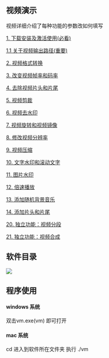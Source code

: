
## 视频演示

视频详细介绍了每种功能的参数改如何填写

[1. 下载安装及激活使用(必看)](https://www.bilibili.com/video/av91372302/)

[1.1 关于视频输出路径(重要)](https://www.bilibili.com/video/av91374818/)

[2. 视频格式转换](https://www.bilibili.com/video/av91376739/)

[3. 改变视频帧率和码率](https://www.bilibili.com/video/av91379044/)

[4. 去除视频片头和片尾](https://www.bilibili.com/video/av91380945/)

[5. 视频剪裁](https://www.bilibili.com/video/av91384355/)

[6. 视频去水印](https://www.bilibili.com/video/av91387626/)

[7. 视频旋转和视频镜像](https://www.bilibili.com/video/av91389309/)

[8. 修改视频分辨率](https://www.bilibili.com/video/av91396722/)

[9. 视频压缩](https://www.bilibili.com/video/av91402679/)

[10. 文字水印和滚动文字](https://www.bilibili.com/video/av91410086/)

[11. 图片水印](https://www.bilibili.com/video/av91412931/)

[12. 倍速播放](https://www.bilibili.com/video/av91414537/)

[13. 添加随机背景音乐](https://www.bilibili.com/video/av91417063/)

[14. 添加片头和片尾](https://www.bilibili.com/video/av91418007/)

[20. 独立功能：视频分段](https://www.bilibili.com/video/av91418817/)

[21. 独立功能：视频合成](https://www.bilibili.com/video/av91620976/)



## 软件目录

![](https://github.com/suifengqjn/videoWater/blob/master/image/r_6.png?raw=true)

## 程序使用

#### windows 系统
双击vm.exe(vm) 即可打开

#### mac 系统

cd 进入到软件所在文件夹
执行 ./vm 